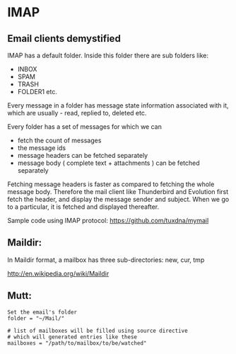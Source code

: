 # IMAP

## Email clients demystified

IMAP has a default folder. Inside this folder there are sub folders like:

 * INBOX
 * SPAM
 * TRASH
 * FOLDER1 etc.

Every message in a folder has message state information associated with it, which are usually - read, replied to, deleted etc.

Every folder has a set of messages for which we can

 * fetch the count of messages
 * the message ids
 * message headers can be fetched separately
 * message body ( complete text + attachments ) can be fetched separately

Fetching message headers is faster as compared to fetching the whole message body.
Therefore the mail client like Thunderbird and Evolution first fetch the header,
and display the message sender and subject. When we go to a particular, it is 
fetched and displayed thereafter.

Sample code using IMAP protocol: <https://github.com/tuxdna/mymail>

## Maildir:

In Maildir format, a mailbox has three sub-directories: new, cur, tmp

<http://en.wikipedia.org/wiki/Maildir>

## Mutt:

    Set the email's folder
    folder = "~/Mail/"
    
    # list of mailboxes will be filled using source directive
    # which will generated entries like these
    mailboxes = "/path/to/mailbox/to/be/watched"
    

